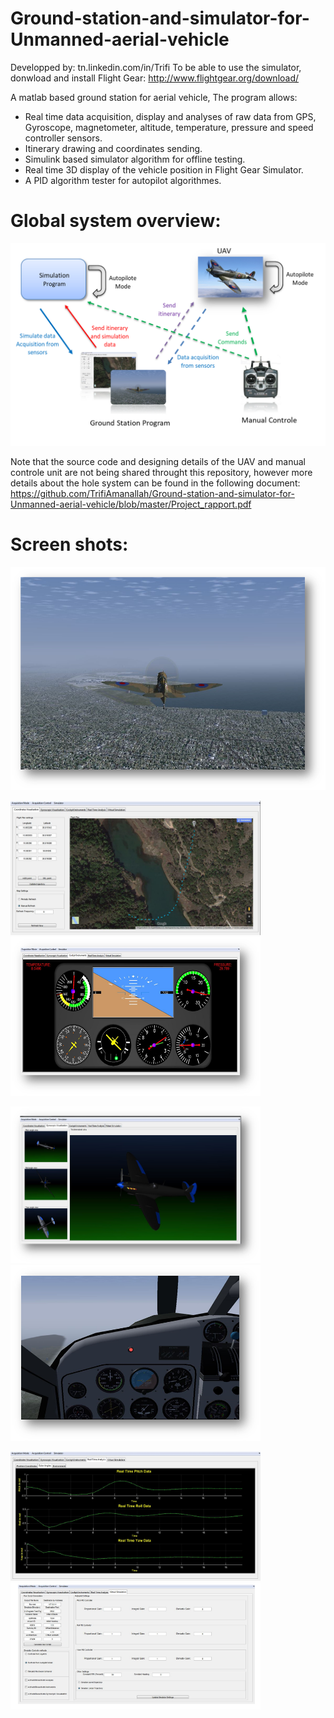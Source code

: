 # Ground-station-and-simulator-for-Unmanned-aerial-vehicle
Developped by: tn.linkedin.com/in/Trifi
To be able to use the simulator, donwload and install Flight Gear: http://www.flightgear.org/download/

A matlab based ground station for aerial vehicle, The program allows:
 - Real time data acquisition, display and analyses of raw data from GPS, Gyroscope, magnetometer, altitude, temperature, pressure and speed      controller sensors.
 - Itinerary drawing and coordinates sending.
 - Simulink based simulator algorithm for offline testing.
 - Real time 3D display of the vehicle position in Flight Gear Simulator.
 - A PID algorithm tester for autopilot algorithmes.
 
# Global system overview:

![picture](Pics/system_overview.png)

Note that the source code and designing details of the UAV and manual controle unit are not being shared throught this repository, however more details about the hole system can be found in the following document:
https://github.com/TrifiAmanallah/Ground-station-and-simulator-for-Unmanned-aerial-vehicle/blob/master/Project_rapport.pdf

# Screen shots:

<img src="Pics/Screen_shot_4.png"> 

<img src="Pics/Screen_shot_1.png" width="400"> <img src="Pics/Screen_shot_2.png" width="400">

<img src="Pics/Screen_shot_3.png" width="400"> <img src="Pics/Screen_shot_5.png" width="400">

<img src="Pics/Screen_shot_6.png" width="400"> <img src="Pics/Screen_shot_7.png" width="400">
